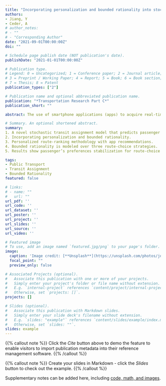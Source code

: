 ```yaml
---
title: "Incorporating personalization and bounded rationality into stochastic transit assignment model"
authors:
- Jiang, Y
- Ceder, A
# author_notes:
# - ""
# - "Corresponding Author"
date: "2021-09-01T00:00:00Z"
doi: ""

# Schedule page publish date (NOT publication's date).
publishDate: "2021-01-01T00:00:00Z"

# Publication type.
# Legend: 0 = Uncategorized; 1 = Conference paper; 2 = Journal article;
# 3 = Preprint / Working Paper; 4 = Report; 5 = Book; 6 = Book section;
# 7 = Thesis; 8 = Patent
publication_types: ["2"]

# Publication name and optional abbreviated publication name.
publication: "*Transportation Research Part C*"
publication_short: ""

abstract: The use of smartphone applications (apps) to acquire real-time information for trip planning has become and progressively continues becoming a more instinctive behavior among public transport (PT) users. Thus, it becomes an integral part of the design and management of PT systems, but corresponding transit assignment models for improving the prediction of passenger ridership have yet to be developed. This work proposes a novel stochastic transit assignment model that predicts passenger ridership. Two new features are incorporated into a transit assignment model, namely, personalization and bounded rationality. Personalization refers to a personalized route-ranking methodology so that the app recommends paths with respect to a traveler’s preference considering various PT attributes. Bounded rationality is modeled over three route-choice strategies representing different levels of cognitive effort exercised by a traveler in selecting a path from the set of paths recommended by the app. The transit assignment model is formulated as a fixed-point problem. Because the mapping function of the fixed-point formulation is not necessarily continuous, the model constructs an approximated fixed point existing under certain measures of discontinuity. The method of successive averages (MSA) is applied to solve the problem. Numerical studies are conducted to demonstrate the properties of the new transit assignment model, the effect of demand on the path choice probability, and the effect of passengers’ heterogeneity on the convergence of the algorithm. The results reveal that, with a personalized path recommendation, passenger’s preferences could stabilize the differences of path choice probability when adopting route-choice strategies relying on the path order. In addition, although the MSA may not always converge and oscillate, the fluctuation is below the derived measure of discontinuity, indicating that an approximated fixed point can be found.

# Summary. An optional shortened abstract.
summary: 
1. A novel stochastic transit assignment model that predicts passenger ridership.
2. Incorporating personalization and bounded rationality.
3. Personalized route-ranking methodology with app recommendations.
4. Bounded rationality is modeled over three route-choice strategies.
5. Results show passenger’s preferences stabilization for route-choice strategies.

tags:
- Public Transport
- Transit Assignment
- Bounded Rationality
featured: false

# links:
# - name: ""
#   url: ""
url_pdf: ''
url_code: ''
url_dataset: ''
url_poster: ''
url_project: ''
url_slides: ''
url_source: ''
url_video: ''

# Featured image
# To use, add an image named `featured.jpg/png` to your page's folder. 
image:
  caption: 'Image credit: [**Unsplash**](https://unsplash.com/photos/jdD8gXaTZsc)'
  focal_point: ""
  preview_only: false

# Associated Projects (optional).
#   Associate this publication with one or more of your projects.
#   Simply enter your project's folder or file name without extension.
#   E.g. `internal-project` references `content/project/internal-project/index.md`.
#   Otherwise, set `projects: []`.
projects: []

# Slides (optional).
#   Associate this publication with Markdown slides.
#   Simply enter your slide deck's filename without extension.
#   E.g. `slides: "example"` references `content/slides/example/index.md`.
#   Otherwise, set `slides: ""`.
slides: example
---
```


{{% callout note %}}
Click the *Cite* button above to demo the feature to enable visitors to import publication metadata into their reference management software.
{{% /callout %}}

{{% callout note %}}
Create your slides in Markdown - click the *Slides* button to check out the example.
{{% /callout %}}

Supplementary notes can be added here, including [code, math, and images](https://wowchemy.com/docs/writing-markdown-latex/).

